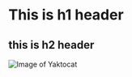 # This is h1 header
## this is h2 header
![Image of Yaktocat](https://octodex.github.com/images/yaktocat.png)
